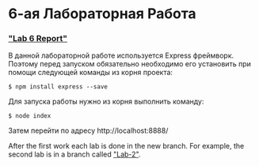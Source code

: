 # 6-ая Лабораторная Работа

### ["Lab 6 Report"](https://github.com/SolovyovD/WP_labs/blob/Lab-6/Lab%20Report(Solovyov_Chirkin).docx)

В данной лабораторной работе используется Express фреймворк.
Поэтому перед запуском обязательно необходимо его установить при помощи следующей команды из корня проекта:
```
$ npm install express --save
```

Для запуска работы нужно из корня выполнить команду:
```
$ node index
```
Затем перейти по адресу http://localhost:8888/



After the first work each lab is done in the new branch. For example, the second lab is in a branch called ["Lab-2"](https://github.com/SolovyovD/WP_labs/tree/Lab-2).
